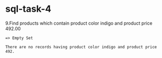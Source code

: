 # sql-task-4

9.Find products which contain product color indigo  and product price 492.00

    => Empty Set
    
    There are no records having product color indigo and product price 492.
